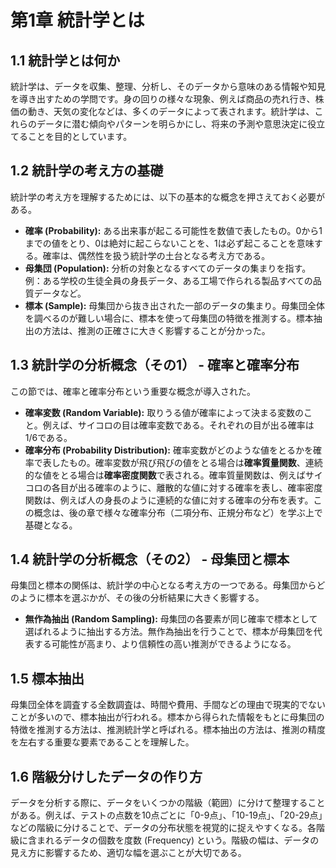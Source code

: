 # 第1章 統計学とは

## 1.1 統計学とは何か

統計学は、データを収集、整理、分析し、そのデータから意味のある情報や知見を導き出すための学問です。身の回りの様々な現象、例えば商品の売れ行き、株価の動き、天気の変化などは、多くのデータによって表されます。統計学は、これらのデータに潜む傾向やパターンを明らかにし、将来の予測や意思決定に役立てることを目的としています。

## 1.2 統計学の考え方の基礎

統計学の考え方を理解するためには、以下の基本的な概念を押さえておく必要がある。

*   **確率 (Probability):** ある出来事が起こる可能性を数値で表したもの。0から1までの値をとり、0は絶対に起こらないことを、1は必ず起こることを意味する。確率は、偶然性を扱う統計学の土台となる考え方である。
*   **母集団 (Population):** 分析の対象となるすべてのデータの集まりを指す。例：ある学校の生徒全員の身長データ、ある工場で作られる製品すべての品質データなど。
*   **標本 (Sample):** 母集団から抜き出された一部のデータの集まり。母集団全体を調べるのが難しい場合に、標本を使って母集団の特徴を推測する。標本抽出の方法は、推測の正確さに大きく影響することが分かった。

## 1.3 統計学の分析概念（その1） - 確率と確率分布

この節では、確率と確率分布という重要な概念が導入された。

*   **確率変数 (Random Variable):** 取りうる値が確率によって決まる変数のこと。例えば、サイコロの目は確率変数である。それぞれの目が出る確率は1/6である。
*   **確率分布 (Probability Distribution):** 確率変数がどのような値をとるかを確率で表したもの。確率変数が飛び飛びの値をとる場合は**確率質量関数**、連続的な値をとる場合は**確率密度関数**で表される。確率質量関数は、例えばサイコロの各目が出る確率のように、離散的な値に対する確率を表し、確率密度関数は、例えば人の身長のように連続的な値に対する確率の分布を表す。この概念は、後の章で様々な確率分布（二項分布、正規分布など）を学ぶ上で基礎となる。

## 1.4 統計学の分析概念（その2） - 母集団と標本

母集団と標本の関係は、統計学の中心となる考え方の一つである。母集団からどのように標本を選ぶかが、その後の分析結果に大きく影響する。

*   **無作為抽出 (Random Sampling):** 母集団の各要素が同じ確率で標本として選ばれるように抽出する方法。無作為抽出を行うことで、標本が母集団を代表する可能性が高まり、より信頼性の高い推測ができるようになる。

## 1.5 標本抽出

母集団全体を調査する全数調査は、時間や費用、手間などの理由で現実的でないことが多いので、標本抽出が行われる。標本から得られた情報をもとに母集団の特徴を推測する方法は、推測統計学と呼ばれる。標本抽出の方法は、推測の精度を左右する重要な要素であることを理解した。

## 1.6 階級分けしたデータの作り方

データを分析する際に、データをいくつかの階級（範囲）に分けて整理することがある。例えば、テストの点数を10点ごとに「0-9点」、「10-19点」、「20-29点」などの階級に分けることで、データの分布状態を視覚的に捉えやすくなる。各階級に含まれるデータの個数を度数 (Frequency) という。階級の幅は、データの見え方に影響するため、適切な幅を選ぶことが大切である。